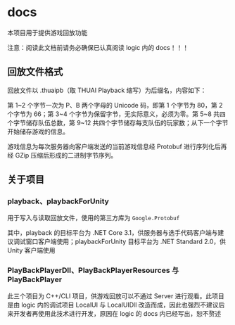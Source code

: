 # docs  

本项目用于提供游戏回放功能  

注意：阅读此文档前请务必确保已认真阅读 logic 内的 docs！！！  

## 回放文件格式  

回放文件以 .thuaipb（取 THUAI Playback 缩写）为后缀名，内容如下：  

第 1~2 个字节一次为 P、B 两个字母的 Unicode 码，即第 1 个字节为 80，第 2 个字节为 66；第 3~4 个字节为保留字节，无实际意义，必须为零。第 5~8 共四个字节储存队伍总数，第 9~12 共四个字节储存每支队伍的玩家数；从下一个字节开始储存游戏的信息。  

游戏信息为每次服务器向客户端发送的当前游戏信息经 Protobuf 进行序列化后再经 GZip 压缩后形成的二进制字节序列。  

## 关于项目  

### playback、playbackForUnity  

用于写入与读取回放文件，使用的第三方库为 `Google.Protobuf`  

其中，playback 的目标平台为 .NET Core 3.1，供服务器与选手代码客户端与建议调试窗口客户端使用；playbackForUnity 目标平台为 .NET Standard 2.0，供 Unity 客户端使用    

### PlayBackPlayerDll、PlayBackPlayerResources 与 PlayBackPlayer  

此三个项目为 C++/CLI 项目，供游戏回放可以不通过 Server 进行观看。此项目是由 logic 内的调试项目 LocalUI 与 LocalUIDll 改造而成，因此也强烈不建议后来开发者再使用此技术进行开发，原因在 logic 的 docs 内已经写出，恕不赘述  

